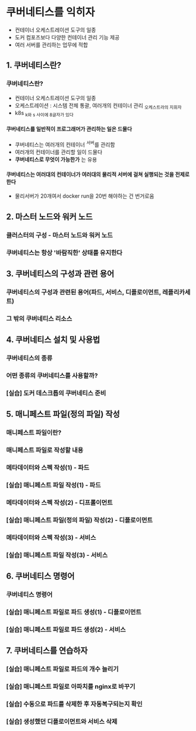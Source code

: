 # 쿠버네티스를 익히자

- 컨테이너 오케스트레이션 도구의 일종
- 도커 컴포즈보다 다양한 컨테이너 관리 기능 제공
- 여러 서버를 관리하는 업무에 적합

## 1. 쿠버네티스란?

### 쿠버네티스란?

- 컨테이너 오케스트레이션 도구의 일종
- 오케스트레이션 : 시스템 전체 통괄, 여러개의 컨테이너 관리 <sub>오케스트라의 지휘자</sub>
- k8s <sub>k와 s 사이에 8글자가 있다</sub>

#### 쿠버네티스를 일반적이 프로그래머가 관리하는 일은 드물다

- 쿠버네티스는 여러개의 컨테이너 <sup>서버</sup>를 관리함
- 여러개의 컨테이너를 관리할 일이 드물다
- **쿠버네티스로 무엇이 가능한가** 는 유용

#### 쿠버네티스는 여러대의 컨테이너가 여러대의 물리적 서버에 걸쳐 실행되는 것을 전제로 한다

- 물리서버가 20개여서 docker run을 20번 해야하는 건 번거로움

## 2. 마스터 노드와 워커 노드

### 클러스터의 구성 - 마스터 노드와 워커 노드

### 쿠버네티스는 항상 '바람직한' 상태를 유지한다

## 3. 쿠버네티스의 구성과 관련 용어

### 쿠버네티스의 구성과 관련된 용어(파드, 서비스, 디플로이먼트, 레플리카세트)

### 그 밖의 쿠버네티스 리소스

## 4. 쿠버네티스 설치 및 사용법

### 쿠버네티스의 종류

### 어떤 종류의 쿠버네티스를 사용할까?

### [실습] 도커 데스크톱의 쿠버네티스 준비

## 5. 매니페스트 파일(정의 파일) 작성

### 매니페스트 파일이란?

### 매니페스트 파일로 작성할 내용

### 메타데이터와 스펙 작성(1) - 파드

### [실습] 매니페스트 파일 작성(1) - 파드

### 메타데이터와 스펙 작성(2) - 디프롤이먼트

### [실습] 매니페스트 파일(정의 파일) 작성(2) - 디플로이먼트

### 메타데이터와 스펙 작성(3) - 서비스

### [실습] 매니페스트 파일 작성(3) - 서비스

## 6. 쿠버네티스 명령어

### 쿠버네티스 명령어

### [실습] 매니페스트 파일로 파드 생성(1) - 디플로이먼트

### [실습] 매니페스트 파일로 파드 생성(2) - 서비스

## 7. 쿠버네티스를 연습하자

### [실습] 매니페스트 파일로 파드의 개수 늘리기

### [실습] 매니페스트 파일로 아파치를 nginx로 바꾸기

### [실습] 수동으로 파드를 삭제한 후 자동복구되는지 확인

### [실습] 생성했던 디플로이먼트와 서비스 삭제 

